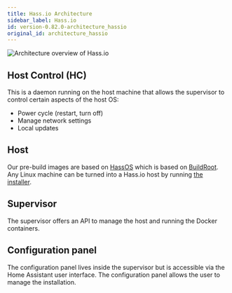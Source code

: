 ```yaml
---
title: Hass.io Architecture
sidebar_label: Hass.io
id: version-0.82.0-architecture_hassio
original_id: architecture_hassio
---
```


![Architecture overview of Hass.io](/img/en/architecture/hassio.png)

## Host Control (HC)

This is a daemon running on the host machine that allows the supervisor to control certain aspects of the host OS:

 - Power cycle (restart, turn off)
 - Manage network settings
 - Local updates

## Host

Our pre-build images are based on [HassOS] which is based on [BuildRoot]. Any Linux machine can be turned into a Hass.io host by running [the installer][linux].

## Supervisor

The supervisor offers an API to manage the host and running the Docker containers.

## Configuration panel

The configuration panel lives inside the supervisor but is accessible via the Home Assistant user interface. The configuration panel allows the user to manage the installation.

[HassOS]: https://github.com/home-assistant/hassos
[BuildRoot]: https://buildroot.org/
[linux]: https://www.home-assistant.io/hassio/installation/#alternative-install-on-generic-linux-server

